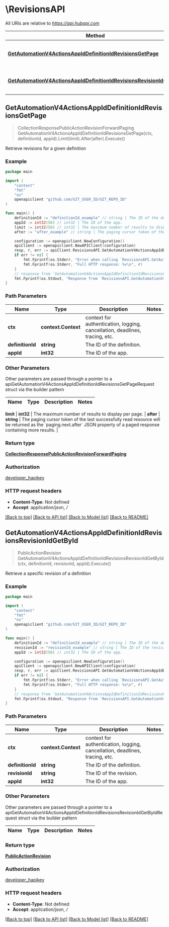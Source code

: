 # \RevisionsAPI

All URIs are relative to *https://api.hubapi.com*

Method | HTTP request | Description
------------- | ------------- | -------------
[**GetAutomationV4ActionsAppIdDefinitionIdRevisionsGetPage**](RevisionsAPI.md#GetAutomationV4ActionsAppIdDefinitionIdRevisionsGetPage) | **Get** /automation/v4/actions/{appId}/{definitionId}/revisions | Retrieve revisions for a given definition
[**GetAutomationV4ActionsAppIdDefinitionIdRevisionsRevisionIdGetById**](RevisionsAPI.md#GetAutomationV4ActionsAppIdDefinitionIdRevisionsRevisionIdGetById) | **Get** /automation/v4/actions/{appId}/{definitionId}/revisions/{revisionId} | Retrieve a specific revision of a definition



## GetAutomationV4ActionsAppIdDefinitionIdRevisionsGetPage

> CollectionResponsePublicActionRevisionForwardPaging GetAutomationV4ActionsAppIdDefinitionIdRevisionsGetPage(ctx, definitionId, appId).Limit(limit).After(after).Execute()

Retrieve revisions for a given definition



### Example

```go
package main

import (
	"context"
	"fmt"
	"os"
	openapiclient "github.com/GIT_USER_ID/GIT_REPO_ID"
)

func main() {
	definitionId := "definitionId_example" // string | The ID of the definition.
	appId := int32(56) // int32 | The ID of the app.
	limit := int32(56) // int32 | The maximum number of results to display per page. (optional)
	after := "after_example" // string | The paging cursor token of the last successfully read resource will be returned as the `paging.next.after` JSON property of a paged response containing more results. (optional)

	configuration := openapiclient.NewConfiguration()
	apiClient := openapiclient.NewAPIClient(configuration)
	resp, r, err := apiClient.RevisionsAPI.GetAutomationV4ActionsAppIdDefinitionIdRevisionsGetPage(context.Background(), definitionId, appId).Limit(limit).After(after).Execute()
	if err != nil {
		fmt.Fprintf(os.Stderr, "Error when calling `RevisionsAPI.GetAutomationV4ActionsAppIdDefinitionIdRevisionsGetPage``: %v\n", err)
		fmt.Fprintf(os.Stderr, "Full HTTP response: %v\n", r)
	}
	// response from `GetAutomationV4ActionsAppIdDefinitionIdRevisionsGetPage`: CollectionResponsePublicActionRevisionForwardPaging
	fmt.Fprintf(os.Stdout, "Response from `RevisionsAPI.GetAutomationV4ActionsAppIdDefinitionIdRevisionsGetPage`: %v\n", resp)
}
```

### Path Parameters


Name | Type | Description  | Notes
------------- | ------------- | ------------- | -------------
**ctx** | **context.Context** | context for authentication, logging, cancellation, deadlines, tracing, etc.
**definitionId** | **string** | The ID of the definition. | 
**appId** | **int32** | The ID of the app. | 

### Other Parameters

Other parameters are passed through a pointer to a apiGetAutomationV4ActionsAppIdDefinitionIdRevisionsGetPageRequest struct via the builder pattern


Name | Type | Description  | Notes
------------- | ------------- | ------------- | -------------


 **limit** | **int32** | The maximum number of results to display per page. | 
 **after** | **string** | The paging cursor token of the last successfully read resource will be returned as the &#x60;paging.next.after&#x60; JSON property of a paged response containing more results. | 

### Return type

[**CollectionResponsePublicActionRevisionForwardPaging**](CollectionResponsePublicActionRevisionForwardPaging.md)

### Authorization

[developer_hapikey](../README.md#developer_hapikey)

### HTTP request headers

- **Content-Type**: Not defined
- **Accept**: application/json, */*

[[Back to top]](#) [[Back to API list]](../README.md#documentation-for-api-endpoints)
[[Back to Model list]](../README.md#documentation-for-models)
[[Back to README]](../README.md)


## GetAutomationV4ActionsAppIdDefinitionIdRevisionsRevisionIdGetById

> PublicActionRevision GetAutomationV4ActionsAppIdDefinitionIdRevisionsRevisionIdGetById(ctx, definitionId, revisionId, appId).Execute()

Retrieve a specific revision of a definition



### Example

```go
package main

import (
	"context"
	"fmt"
	"os"
	openapiclient "github.com/GIT_USER_ID/GIT_REPO_ID"
)

func main() {
	definitionId := "definitionId_example" // string | The ID of the definition.
	revisionId := "revisionId_example" // string | The ID of the revision.
	appId := int32(56) // int32 | The ID of the app.

	configuration := openapiclient.NewConfiguration()
	apiClient := openapiclient.NewAPIClient(configuration)
	resp, r, err := apiClient.RevisionsAPI.GetAutomationV4ActionsAppIdDefinitionIdRevisionsRevisionIdGetById(context.Background(), definitionId, revisionId, appId).Execute()
	if err != nil {
		fmt.Fprintf(os.Stderr, "Error when calling `RevisionsAPI.GetAutomationV4ActionsAppIdDefinitionIdRevisionsRevisionIdGetById``: %v\n", err)
		fmt.Fprintf(os.Stderr, "Full HTTP response: %v\n", r)
	}
	// response from `GetAutomationV4ActionsAppIdDefinitionIdRevisionsRevisionIdGetById`: PublicActionRevision
	fmt.Fprintf(os.Stdout, "Response from `RevisionsAPI.GetAutomationV4ActionsAppIdDefinitionIdRevisionsRevisionIdGetById`: %v\n", resp)
}
```

### Path Parameters


Name | Type | Description  | Notes
------------- | ------------- | ------------- | -------------
**ctx** | **context.Context** | context for authentication, logging, cancellation, deadlines, tracing, etc.
**definitionId** | **string** | The ID of the definition. | 
**revisionId** | **string** | The ID of the revision. | 
**appId** | **int32** | The ID of the app. | 

### Other Parameters

Other parameters are passed through a pointer to a apiGetAutomationV4ActionsAppIdDefinitionIdRevisionsRevisionIdGetByIdRequest struct via the builder pattern


Name | Type | Description  | Notes
------------- | ------------- | ------------- | -------------




### Return type

[**PublicActionRevision**](PublicActionRevision.md)

### Authorization

[developer_hapikey](../README.md#developer_hapikey)

### HTTP request headers

- **Content-Type**: Not defined
- **Accept**: application/json, */*

[[Back to top]](#) [[Back to API list]](../README.md#documentation-for-api-endpoints)
[[Back to Model list]](../README.md#documentation-for-models)
[[Back to README]](../README.md)

